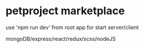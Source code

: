 # petproject marketplace
use 'npm run dev' from root app for start server/client

mongoDB/express/react/redux/scss/nodeJS
